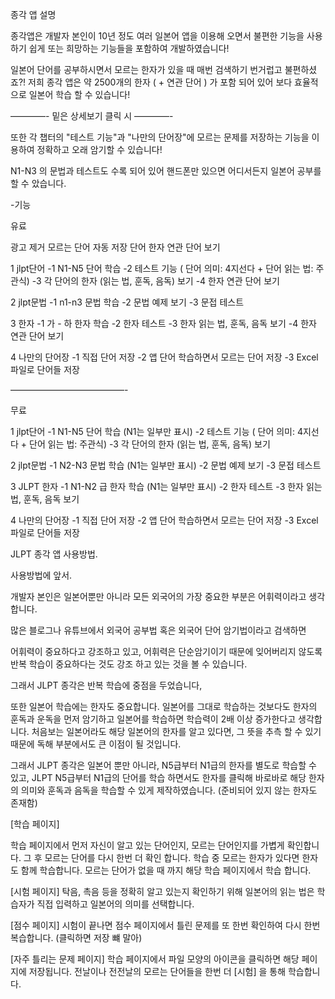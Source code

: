 종각 앱 설명

종각앱은 개발자 본인이 10년 정도 여러 일본어 앱을 이용해 오면서 불편한 기능을 사용하기 쉽게 또는 희망하는 기능들을 포함하여 개발하였습니다!

일본어 단어를 공부하시면서 모르는 한자가 있을 때 매번 검색하기 번거럽고 불편하셨죠?!
저희 종각 앱은 약 2500개의 한자 ( + 연관 단어 ) 가 포함 되어 있어 보다 효율적으로 일본어 학습 할 수 있습니다!

————- 밑은 상세보기 클릭 시 ————-

또한 각 챕터의 "테스트 기능"과 "나만의 단어장"에 모르는 문제를 저장하는 기능을 이용하여 정확하고 오래 암기할 수 있습니다!

N1-N3 의 문법과 테스트도 수록 되어 있어 핸드폰만 있으면 어디서든지 일본어 공부를 할 수 았습니다.

-기능

유료

광고 제거
모르는 단어 자동 저장
단어 한자 연관 단어 보기

1 jlpt단어
-1 N1-N5 단어 학습
-2 테스트 기능 ( 단어 의미: 4지선다 + 단어 읽는 법: 주관식)
-3 각 단어의 한자 (읽는 법, 훈독, 음독) 보기
-4 한자 연관 단어 보기

2 jlpt문법
-1 n1-n3 문법 학습
-2 문법 예제 보기
-3 문접 테스트

3 한자
-1 가 - 하 한자 학습
-2 한자 테스트
-3 한자 읽는 법, 훈독, 음독 보기
-4 한자 연관 단어 보기

4 나만의 단어장
-1 직접 단어 저장
-2 앱 단어 학습하면서 모르는 단어 저장
-3 Excel 파일로 단어들 저장

—————————————-

무료

1 jlpt단어
-1 N1-N5 단어 학습 (N1는 일부만 표시)
-2 테스트 기능 ( 단어 의미: 4지선다 + 단어 읽는 법: 주관식)
-3 각 단어의 한자 (읽는 법, 훈독, 음독) 보기

2 jlpt문법
-1 N2-N3 문법 학습 (N1는 일부만 표시)
-2 문법 예제 보기
-3 문접 테스트

3 JLPT 한자
-1 N1-N2 급 한자 학습 (N1는 일부만 표시)
-2 한자 테스트
-3 한자 읽는 법, 훈독, 음독 보기

4 나만의 단어장
-1 직접 단어 저장
-2 앱 단어 학습하면서 모르는 단어 저장
-3 Excel 파일로 단어들 저장

JLPT 종각 앱 사용방법.

사용방법에 앞서.

개발자 본인은 일본어뿐만 아니라 모든 외국어의 가장 중요한 부분은 어휘력이라고 생각합니다.

많은 블로그나 유튜브에서 외국어 공부법 혹은 외국어 단어 암기법이라고 검색하면

어휘력이 중요하다고 강조하고 있고, 어휘력은 단순암기이기 때문에 잊어버리지 않도록 반복 학습이 중요하다는 것도 강조 하고 있는 것을 볼 수 있습니다.

그래서 JLPT 종각은 반복 학습에 중점을 두었습니다,

또한 일본어 학습에는 한자도 중요합니다.
일본어를 그대로 학습하는 것보다도 한자의 훈독과 운독을 먼저 암기하고 일본어를 학습하면 학습력이 2배 이상 증가한다고 생각합니다.
처음보는 일본어라도 해당 일본어의 한자를 알고 있다면, 그 뜻을 추측 할 수 있기 때문에 독해 부분에서도 큰 이점이 될 것입니다.

그래서 JLPT 종각은 일본어 뿐만 아니라, N5급부터 N1급의 한자를 별도로 학습할 수 있고, JLPT N5급부터 N1급의 단어를 학습 하면서도 한자를 클릭해 바로바로 해당 한자의 의미와 훈독과 음독을 학습할 수 있게 제작하였습니다. (준비되어 있지 않는 한자도 존재함)

[학습 페이지]

학습 페이지에서 먼저 자신이 알고 있는 단어인지, 모르는 단어인지를 가볍게 확인합니다.
그 후 모르는 단어를 다시 한번 더 확인 합니다.
학습 중 모르는 한자가 있다면 한자도 함께 학습합니다.
모르는 단어가 없을 때 까지 해당 학습 페이지에서 학습 합니다.

[시험 페이지]
탁음, 촉음 등을 정확히 알고 있는지 확인하기 위해 일본어의 읽는 법은 학습자가 직접 입력하고
일본어의 의미를 선택합니다.

[점수 페이지]
시험이 끝나면 점수 페이지에서 틀린 문제를 또 한번 확인하여 다시 한번 복습합니다. (클릭하면 저장 뺴 말아)

[자주 틀리는 문제 페이지]
학습 페이지에서 파일 모양의 아이콘을 클릭하면 해당 페이지에 저장됩니다.
전날이나 전전날의 모르는 단어들을 한번 더 [시험] 을 통해 학습합니다.
